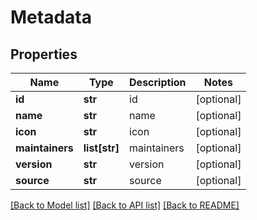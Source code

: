 # Metadata

## Properties
Name | Type | Description | Notes
------------ | ------------- | ------------- | -------------
**id** | **str** | id | [optional] 
**name** | **str** | name | [optional] 
**icon** | **str** | icon | [optional] 
**maintainers** | **list[str]** | maintainers | [optional] 
**version** | **str** | version | [optional] 
**source** | **str** | source | [optional] 

[[Back to Model list]](../README.md#documentation-for-models) [[Back to API list]](../README.md#documentation-for-api-endpoints) [[Back to README]](../README.md)


